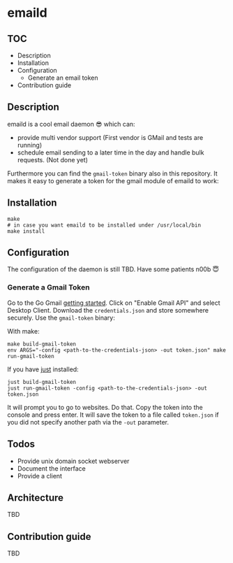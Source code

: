 # emaild

## TOC

* Description
* Installation
* Configuration
    * Generate an email token
* Contribution guide

## Description

emaild is a cool email daemon 😎 which can:

- provide multi vendor support (First vendor is GMail and tests are running)
- schedule email sending to a later time in the day and handle bulk requests. (Not done yet)

Furthermore you can find the `gmail-token` binary also in this repository.
It makes it easy to generate a token for the gmail module of emaild to work:

## Installation

```
make
# in case you want emaild to be installed under /usr/local/bin
make install
```

## Configuration

The configuration of the daemon is still TBD. Have some patients n00b 😇

### Generate a Gmail Token

Go to the Go Gmail [getting started](https://developers.google.com/gmail/api/quickstart/go).
Click on "Enable Gmail API" and select Desktop Client.
Download the `credentials.json` and store somewhere securely.
Use the `gmail-token` binary:

With make:
```
make build-gmail-token
env ARGS="-config <path-to-the-credentials-json> -out token.json" make run-gmail-token 
```

If you have [just](https://github.com/casey/just) installed:
```
just build-gmail-token
just run-gmail-token -config <path-to-the-credentials-json> -out token.json
```

It will prompt you to go to websites. Do that. Copy the token into the console and press enter.
It will save the token to a file called `token.json` if you did not specify another path via the `-out` parameter.


## Todos

- Provide unix domain socket webserver
- Document the interface
- Provide a client


## Architecture

TBD

## Contribution guide

TBD